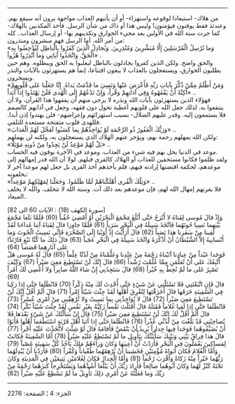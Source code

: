 ------------------------------------------------------------------------

من هلاك- استبعادا لوقوعه واستهزاء- أو أن يأتيهم العذاب مواجهة يرون أنه
سيقع بهم. وعندئذ فقط يوقنون فيؤمنون! وليس هذا أو ذاك من شأن الرسل. فأخذ
المكذبين بالهلاك- كما جرت سنة الله في الأولين بعد مجيء الخوارق وتكذيبهم
بها- أو إرسال العذاب.. كله من أمر الله. أما الرسل فهم مبشرون ومنذرون:  
«وَما نُرْسِلُ الْمُرْسَلِينَ إِلَّا مُبَشِّرِينَ وَمُنْذِرِينَ. وَيُجادِلُ الَّذِينَ كَفَرُوا بِالْباطِلِ
لِيُدْحِضُوا بِهِ الْحَقَّ. وَاتَّخَذُوا آياتِي وَما أُنْذِرُوا هُزُواً» .  
والحق واضح. ولكن الذين كفروا يجادلون بالباطل ليغلبوا به الحق ويبطلوه.
وهم حين يطلبون الخوارق، ويستعجلون بالعذاب لا يبغون اقتناعا، إنما هم
يستهزئون بالآيات والنذر ويسخرون.  
«وَمَنْ أَظْلَمُ مِمَّنْ ذُكِّرَ بِآياتِ رَبِّهِ فَأَعْرَضَ عَنْها وَنَسِيَ ما قَدَّمَتْ يَداهُ. إِنَّا جَعَلْنا عَلى
قُلُوبِهِمْ أَكِنَّةً أَنْ يَفْقَهُوهُ وَفِي آذانِهِمْ وَقْراً، وَإِنْ تَدْعُهُمْ إِلَى الْهُدى فَلَنْ يَهْتَدُوا
إِذاً أَبَداً» ..  
فهؤلاء الذين يستهزئون بآيات الله ونذره لا يرجى منهم أن يفقهوا هذا
القرآن، ولا أن ينتفعوا به. لذلك جعل الله على قلوبهم أغطية تحول دون فقهه،
وجعل في آذانهم كالصمم فلا يستمعون إليه. وقدر عليهم الضلال- بسبب
استهزائهم وإعراضهم- فلن يهتدوا إذن أبدا. فللهدى قلوب متفتحة مستعدة
للتلقي.  
«وَرَبُّكَ الْغَفُورُ ذُو الرَّحْمَةِ لَوْ يُؤاخِذُهُمْ بِما كَسَبُوا لَعَجَّلَ لَهُمُ الْعَذابَ» ..  
ولكن الله يمهلهم رحمة بهم، ويؤخر عنهم الهلاك الذي يستعجلون به، ولكنه لن
يهملهم:  
«بَلْ لَهُمْ مَوْعِدٌ لَنْ يَجِدُوا مِنْ دُونِهِ مَوْئِلًا» ..  
موعد في الدنيا يحل بهم فيه شيء من العذاب. وموعد في الآخرة يوفون فيه
الحساب.  
ولقد ظلموا فكانوا مستحقين للعذاب أو الهلاك كالقرى قبلهم. لولا أن الله
قدر إمهالهم إلى موعدهم، لحكمة اقتضتها إرادته فيهم، فلم يأخذهم أخذ القرى
بل جعل لهم موعدا آخر لا يخلفونه:  
«وَتِلْكَ الْقُرى أَهْلَكْناهُمْ لَمَّا ظَلَمُوا. وَجَعَلْنا لِمَهْلِكِهِمْ مَوْعِداً» ..  
فلا يغرنهم إمهال الله لهم، فإن موعدهم بعد ذلك آت. وسنة الله لا تتخلف.
والله لا يخلف الميعاد..  
  
\[سورة الكهف (18) : الآيات 60 الى 82\]  
وَإِذْ قالَ مُوسى لِفَتاهُ لا أَبْرَحُ حَتَّى أَبْلُغَ مَجْمَعَ الْبَحْرَيْنِ أَوْ أَمْضِيَ حُقُباً (60) فَلَمَّا
بَلَغا مَجْمَعَ بَيْنِهِما نَسِيا حُوتَهُما فَاتَّخَذَ سَبِيلَهُ فِي الْبَحْرِ سَرَباً (61) فَلَمَّا جاوَزا
قالَ لِفَتاهُ آتِنا غَداءَنا لَقَدْ لَقِينا مِنْ سَفَرِنا هذا نَصَباً (62) قالَ أَرَأَيْتَ إِذْ
أَوَيْنا إِلَى الصَّخْرَةِ فَإِنِّي نَسِيتُ الْحُوتَ وَما أَنْسانِيهُ إِلاَّ الشَّيْطانُ أَنْ أَذْكُرَهُ وَاتَّخَذَ
سَبِيلَهُ فِي الْبَحْرِ عَجَباً (63) قالَ ذلِكَ ما كُنَّا نَبْغِ فَارْتَدَّا عَلى آثارِهِما قَصَصاً
(64)  
فَوَجَدا عَبْداً مِنْ عِبادِنا آتَيْناهُ رَحْمَةً مِنْ عِنْدِنا وَعَلَّمْناهُ مِنْ لَدُنَّا عِلْماً (65) قالَ
لَهُ مُوسى هَلْ أَتَّبِعُكَ عَلى أَنْ تُعَلِّمَنِ مِمَّا عُلِّمْتَ رُشْداً (66) قالَ إِنَّكَ لَنْ تَسْتَطِيعَ مَعِيَ
صَبْراً (67) وَكَيْفَ تَصْبِرُ عَلى ما لَمْ تُحِطْ بِهِ خُبْراً (68) قالَ سَتَجِدُنِي إِنْ شاءَ اللَّهُ
صابِراً وَلا أَعْصِي لَكَ أَمْراً (69)  
قالَ فَإِنِ اتَّبَعْتَنِي فَلا تَسْئَلْنِي عَنْ شَيْءٍ حَتَّى أُحْدِثَ لَكَ مِنْهُ ذِكْراً (70) فَانْطَلَقا حَتَّى
إِذا رَكِبا فِي السَّفِينَةِ خَرَقَها قالَ أَخَرَقْتَها لِتُغْرِقَ أَهْلَها لَقَدْ جِئْتَ شَيْئاً إِمْراً (71)
قالَ أَلَمْ أَقُلْ إِنَّكَ لَنْ تَسْتَطِيعَ مَعِيَ صَبْراً (72) قالَ لا تُؤاخِذْنِي بِما نَسِيتُ وَلا
تُرْهِقْنِي مِنْ أَمْرِي عُسْراً (73) فَانْطَلَقا حَتَّى إِذا لَقِيا غُلاماً فَقَتَلَهُ قالَ أَقَتَلْتَ نَفْساً
زَكِيَّةً بِغَيْرِ نَفْسٍ لَقَدْ جِئْتَ شَيْئاً نُكْراً (74)  
قالَ أَلَمْ أَقُلْ لَكَ إِنَّكَ لَنْ تَسْتَطِيعَ مَعِيَ صَبْراً (75) قالَ إِنْ سَأَلْتُكَ عَنْ شَيْءٍ بَعْدَها فَلا
تُصاحِبْنِي قَدْ بَلَغْتَ مِنْ لَدُنِّي عُذْراً (76) فَانْطَلَقا حَتَّى إِذا أَتَيا أَهْلَ قَرْيَةٍ اسْتَطْعَما
أَهْلَها فَأَبَوْا أَنْ يُضَيِّفُوهُما فَوَجَدا فِيها جِداراً يُرِيدُ أَنْ يَنْقَضَّ فَأَقامَهُ قالَ لَوْ شِئْتَ
لاتَّخَذْتَ عَلَيْهِ أَجْراً (77) قالَ هذا فِراقُ بَيْنِي وَبَيْنِكَ سَأُنَبِّئُكَ بِتَأْوِيلِ ما لَمْ تَسْتَطِعْ
عَلَيْهِ صَبْراً (78) أَمَّا السَّفِينَةُ فَكانَتْ لِمَساكِينَ يَعْمَلُونَ فِي الْبَحْرِ فَأَرَدْتُ أَنْ أَعِيبَها
وَكانَ وَراءَهُمْ مَلِكٌ يَأْخُذُ كُلَّ سَفِينَةٍ غَصْباً (79)  
وَأَمَّا الْغُلامُ فَكانَ أَبَواهُ مُؤْمِنَيْنِ فَخَشِينا أَنْ يُرْهِقَهُما طُغْياناً وَكُفْراً (80) فَأَرَدْنا
أَنْ يُبْدِلَهُما رَبُّهُما خَيْراً مِنْهُ زَكاةً وَأَقْرَبَ رُحْماً (81) وَأَمَّا الْجِدارُ فَكانَ لِغُلامَيْنِ
يَتِيمَيْنِ فِي الْمَدِينَةِ وَكانَ تَحْتَهُ كَنْزٌ لَهُما وَكانَ أَبُوهُما صالِحاً فَأَرادَ رَبُّكَ أَنْ
يَبْلُغا أَشُدَّهُما وَيَسْتَخْرِجا كَنزَهُما رَحْمَةً مِنْ رَبِّكَ وَما فَعَلْتُهُ عَنْ أَمْرِي ذلِكَ تَأْوِيلُ ما
لَمْ تَسْطِعْ عَلَيْهِ صَبْراً (82)

------------------------------------------------------------------------

الجزء: 4 ¦ الصفحة: 2276
